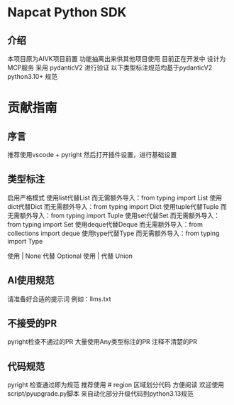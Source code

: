 # Napcat Python SDK
## 介绍
本项目原为AIVK项目前置 功能抽离出来供其他项目使用
目前正在开发中
设计为MCP服务 采用 pydanticV2 进行验证 以下类型标注规范均基于pydanticV2 python3.10+ 规范



# 贡献指南

## 序言
推荐使用vscode + pyright
然后打开插件设置，进行基础设置

## 类型标注
启用严格模式
使用list代替List 而无需额外导入：from typing import List
使用dict代替Dict 而无需额外导入：from typing import Dict
使用tuple代替Tuple 而无需额外导入：from typing import Tuple
使用set代替Set 而无需额外导入：from typing import Set
使用deque代替Deque 而无需额外导入：from collections import deque
使用type代替Type 而无需额外导入：from typing import Type

使用 | None 代替 Optional
使用 | 代替 Union

## AI使用规范
请准备好合适的提示词
例如：llms.txt

## 不接受的PR
pyright检查不通过的PR
大量使用Any类型标注的PR
注释不清楚的PR

## 代码规范
pyright 检查通过即为规范
推荐使用 # region 区域划分代码 方便阅读
欢迎使用script/pyupgrade.py脚本 来自动化部分升级代码到python3.13规范
